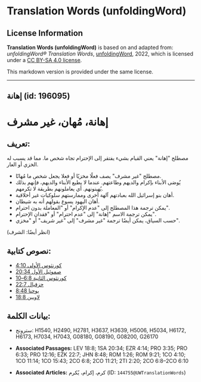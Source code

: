 # Translation Words (unfoldingWord)

## License Information

**Translation Words (unfoldingWord)** is based on and adapted from: _unfoldingWord® Translation Words_, [unfoldingWord](https://unfoldingword.org/utw), 2022, which is licensed under a [CC BY-SA 4.0 license](https://creativecommons.org/licenses/by-sa/4.0/legalcode.en).

This markdown version is provided under the same license.



--------------------------------

## إهانة (id: 196095)

إهانة، مُهان، غير مشرف
======================

تعريف:
------

مصطلح "إهانة" يعني القيام بشيء يفتقر إلى الإحترام تجاه شخص ما. مما قد يسبب له الخزي أو العار.

* مصطلح "غير مشرف" يصف فعلًا مخزيًا أو فعلا يجعل شخص ما مُهانًا.
* يُوصَى الأبناء بإكرام والديهم وطاعتهم. عندما لا يطيع الأبناء والديهم، فإنهم بذلك يُهينونهم. أي يعاملونهم بطريقة لا تكرمهم.
* أهان بنو إسرائيل الله بعبادتهم آلهة أخرى وممارستهم سلوكيات غير أخلاقية.
* أهان اليهود يسوع بقولهم أنه به شيطان.
* يمكن ترجمة هذا المصطلح إلى "عدم الإكرام" أو "المعاملة بدون احترام".
* يمكن ترجمة الاسم "إهانة" إلى "عدم احترام" أو "فقدان الإحترام".
* حسب السياق، يمكن أيضًا ترجمة "غير مشرف" إلى "غير شريف" أو "مخزي".

(انظر أيضًا: الشرف)

نصوص كتابية:
------------

* [كورنثوس الأولى 4:10](https://ref.ly/1Cor4:10)
* [صموئيل الأول 20:34](https://ref.ly/1Sam20:34)
* [كورنثوس الثانية 6:8–10](https://ref.ly/2Cor6:8-2Cor6:10)
* [حزقيال 22:7](https://ref.ly/Ezek22:7)
* [يوحنا 8:48](https://ref.ly/John8:48)
* [لاويين 18:8](https://ref.ly/Lev18:8)

بيانات الكلمة:
--------------

* سترونج: H1540, H2490, H2781, H3637, H3639, H5006, H5034, H6172, H6173, H7034, H7043, G08180, G08190, G08200, G26170

* **Associated Passages:** LEV 18:8; 1SA 20:34; EZR 4:14; PRO 3:35; PRO 6:33; PRO 12:16; EZK 22:7; JHN 8:48; ROM 1:26; ROM 9:21; 1CO 4:10; 1CO 11:14; 1CO 15:43; 2CO 6:8; 2CO 11:21; 2TI 2:20; 2CO 6:8–2CO 6:10
* **Associated Articles:** كرم، إكرام، يُكرم (ID: `144755@UWTranslationWords`)

